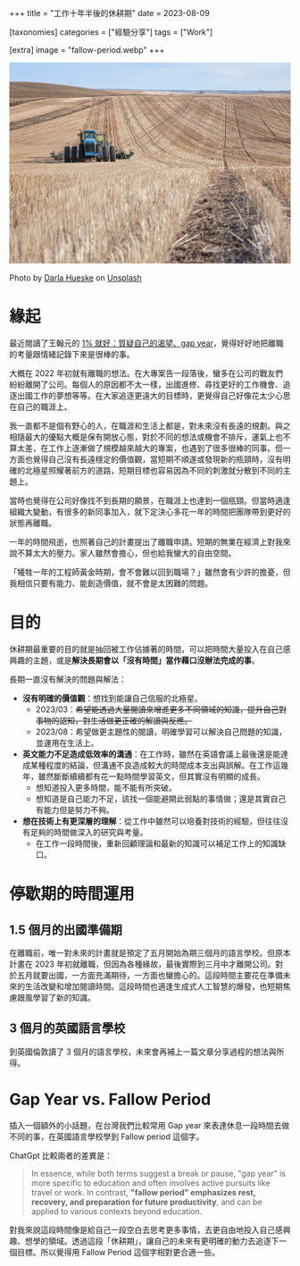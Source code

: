 +++
title = "工作十年半後的休耕期"
date = 2023-08-09

[taxonomies]
categories = ["經驗分享"]
tags = ["Work"]

[extra]
image = "fallow-period.webp"
+++

![](fallow-period.webp)
<p class="image-caption">Photo by <a href="https://unsplash.com/@dhueske?utm_source=unsplash&utm_medium=referral&utm_content=creditCopyText">Darla Hueske</a> on <a href="https://unsplash.com/photos/ocjO6ibpvFE?utm_source=unsplash&utm_medium=referral&utm_content=creditCopyText">Unsplash</a></p>

# 緣起

最近閱讀了王翰元的 [1% 就好：質疑自己的渴望、gap year](https://hyuanverse.substack.com/p/1gap-year)，覺得好好地把離職的考量跟情緒記錄下來是很棒的事。

大概在 2022 年初就有離職的想法。在大專案告一段落後，蠻多在公司的戰友們紛紛離開了公司。每個人的原因都不太一樣，出國進修、尋找更好的工作機會、追逐出國工作的夢想等等。在大家追逐更遠大的目標時，更覺得自己好像花太少心思在自己的職涯上。

我一直都不是個有野心的人，在職涯和生活上都是，對未來沒有長遠的規劃。與之相隨最大的優點大概是保有開放心態，對於不同的想法或機會不排斥，運氣上也不算太差，在工作上逐漸做了規模越來越大的專案，也遇到了很多很棒的同事。但一方面也覺得自己沒有長遠穩定的價值觀，當短期不順遂或發現新的瓶頸時，沒有明確的北極星照耀著前方的道路，短期目標也容易因為不同的刺激就分散到不同的主題上。

當時也覺得在公司好像找不到長期的願景，在職涯上也達到一個瓶頸。但當時適逢組織大變動，有很多的新同事加入，就下定決心多花一年的時間把團隊帶到更好的狀態再離職。

一年的時間飛逝，也照著自己的計畫提出了離職申請。短期的無業在經濟上對我來說不算太大的壓力。家人雖然會擔心，但也給我蠻大的自由空間。

「犧牲一年的工程師黃金時期，會不會難以回到職場？」雖然會有少許的擔憂，但我相信只要有能力、能創造價值，就不會是太困難的問題。

<!-- more -->

# 目的

休耕期最重要的目的就是抽回被工作佔據著的時間，可以把時間大量投入在自己感興趣的主題，或是**解決長期會以「沒有時間」當作藉口沒辦法完成的事**。

長期一直沒有解決的問題與解法：
* **沒有明確的價值觀**：想找到能讓自己信服的北極星。
  * 2023/03：~~希望能透過大量閱讀來增進更多不同領域的知識，提升自己對事物的認知，對生活做更正確的解讀與反應。~~
  * 2023/08：希望做更主題性的閱讀，明確學習可以解決自己問題的知識，並運用在生活上。
* **英文能力不足造成低效率的溝通**：在工作時，雖然在英語會議上最後還是能達成某種程度的結論，但溝通不良造成較大的時間成本支出與誤解。在工作這幾年，雖然斷斷續續都有花一點時間學習英文，但其實沒有明顯的成長。
  * 想知道投入更多時間，能不能有所突破。
  * 想知道是自己能力不足，該找一個能避開此弱點的事情做；還是其實自己有能力但是努力不夠。
* **想在技術上有更深層的理解**：從工作中雖然可以培養對技術的經驗，但往往沒有足夠的時間做深入的研究與考量。
  * 在工作一段時間後，重新回顧理論和最新的知識可以補足工作上的知識缺口。

# 停歇期的時間運用

## 1.5 個月的出國準備期

在離職前，唯一對未來的計畫就是預定了五月開始為期三個月的語言學校。但原本計畫在 2023 年初就離職，但因為各種緣故，最後實際到三月中才離開公司。對於五月就要出國，一方面充滿期待，一方面也蠻擔心的。這段時間主要花在準備未來的生活改變和增加閱讀時間。這段時間也適逢生成式人工智慧的爆發，也短期焦慮跟風學習了新的知識。

## 3 個月的英國語言學校

到英國倫敦讀了 3 個月的語言學校，未來會再補上一篇文章分享過程的想法與所得。

# Gap Year vs. Fallow Period

插入一個額外的小話題，在台灣我們比較常用 Gap year 來表達休息一段時間去做不同的事，在英國語言學校學到 Fallow period 這個字。

ChatGpt 比較兩者的差異是：
> In essence, while both terms suggest a break or pause, "gap year" is more specific to education and often involves active pursuits like travel or work. In contrast, **"fallow period" emphasizes rest, recovery, and preparation for future productivity**, and can be applied to various contexts beyond education.

對我來說這段時間像是給自己一段空白去思考更多事情，去更自由地投入自己感興趣、想學的領域。透過這段「休耕期」，讓自己的未來有更明確的動力去追逐下一個目標。所以覺得用 Fallow Period 這個字相對更合適一些。
